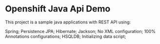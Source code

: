 Openshift Java Api Demo
=============

This project is a sample java applications with REST API using:

Spring;
Persistence JPA;
Hibernate;
Jackson;
No XML configuration;
100% Annotations configurations;
HSQLDB;
Initializing data script;







